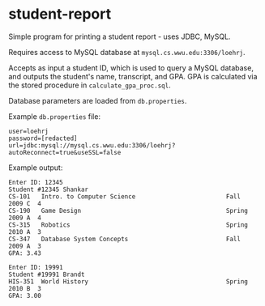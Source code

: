 # student-report
Simple program for printing a student report - uses JDBC, MySQL. 

Requires access to MySQL database at `mysql.cs.wwu.edu:3306/loehrj`.

Accepts as input a student ID, which is used to query a MySQL database, and outputs the student's name, transcript, and GPA. GPA is calculated via the stored procedure in `calculate_gpa_proc.sql`.

Database parameters are loaded from `db.properties`.

Example `db.properties` file:
```
user=loehrj
password=[redacted]
url=jdbc:mysql://mysql.cs.wwu.edu:3306/loehrj?autoReconnect=true&useSSL=false
```

Example output:
```
Enter ID: 12345
Student #12345 Shankar              
CS-101   Intro. to Computer Science                         Fall   2009 C  4  
CS-190   Game Design                                        Spring 2009 A  4  
CS-315   Robotics                                           Spring 2010 A  3  
CS-347   Database System Concepts                           Fall   2009 A  3  
GPA: 3.43

Enter ID: 19991
Student #19991 Brandt               
HIS-351  World History                                      Spring 2010 B  3  
GPA: 3.00
```
